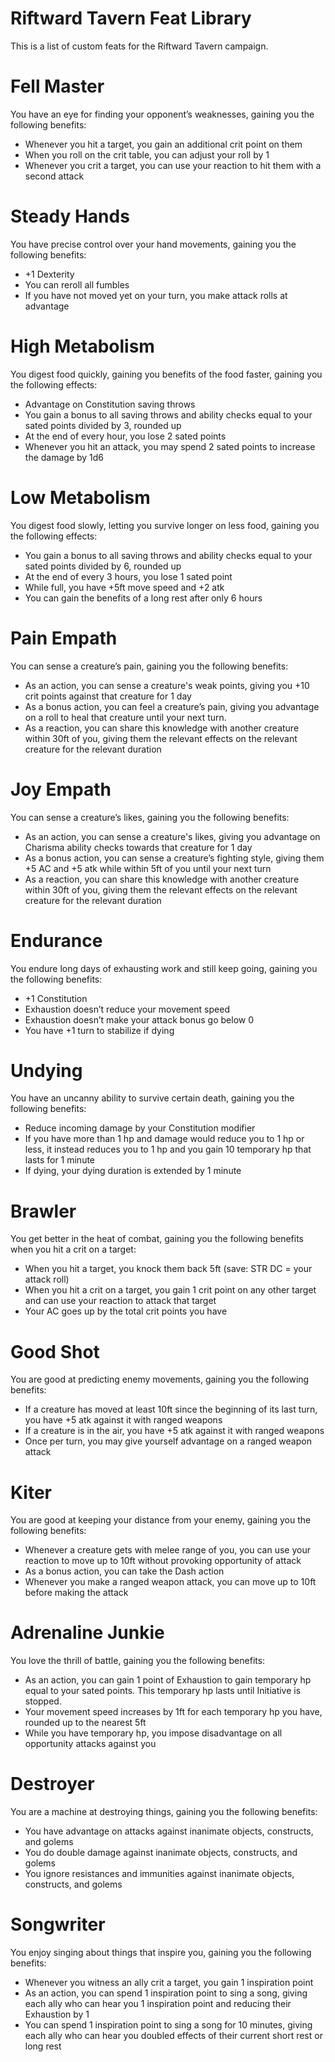 # Riftward Tavern Feat Library

This is a list of custom feats for the Riftward Tavern campaign.

# Fell Master

You have an eye for finding your opponent’s weaknesses, gaining you the following benefits:

-   Whenever you hit a target, you gain an additional crit point on them
-   When you roll on the crit table, you can adjust your roll by 1
-   Whenever you crit a target, you can use your reaction to hit them with a second attack

# Steady Hands

You have precise control over your hand movements, gaining you the following benefits:

-   \+1 Dexterity
-   You can reroll all fumbles
-   If you have not moved yet on your turn, you make attack rolls at advantage

# High Metabolism

You digest food quickly, gaining you benefits of the food faster, gaining you the following effects:

-   Advantage on Constitution saving throws
-   You gain a bonus to all saving throws and ability checks equal to your sated points divided by 3, rounded up
-   At the end of every hour, you lose 2 sated points
-   Whenever you hit an attack, you may spend 2 sated points to increase the damage by 1d6

# Low Metabolism

You digest food slowly, letting you survive longer on less food, gaining you the following effects:

-   You gain a bonus to all saving throws and ability checks equal to your sated points divided by 6, rounded up
-   At the end of every 3 hours, you lose 1 sated point
-   While full, you have +5ft move speed and +2 atk
-   You can gain the benefits of a long rest after only 6 hours

# Pain Empath

You can sense a creature’s pain, gaining you the following benefits:

-   As an action, you can sense a creature's weak points, giving you +10 crit points against that creature for 1 day
-   As a bonus action, you can feel a creature’s pain, giving you advantage on a roll to heal that creature until your next turn.
-   As a reaction, you can share this knowledge with another creature within 30ft of you, giving them the relevant effects on the relevant creature for the relevant duration

# Joy Empath

You can sense a creature’s likes, gaining you the following benefits:

-   As an action, you can sense a creature's likes, giving you advantage on Charisma ability checks towards that creature for 1 day
-   As a bonus action, you can sense a creature’s fighting style, giving them +5 AC and +5 atk while within 5ft of you until your next turn
-   As a reaction, you can share this knowledge with another creature within 30ft of you, giving them the relevant effects on the relevant creature for the relevant duration

# Endurance

You endure long days of exhausting work and still keep going, gaining you the following benefits:

-   \+1 Constitution
-   Exhaustion doesn’t reduce your movement speed
-   Exhaustion doesn’t make your attack bonus go below 0
-   You have +1 turn to stabilize if dying

# Undying

You have an uncanny ability to survive certain death, gaining you the following benefits:

-   Reduce incoming damage by your Constitution modifier
-   If you have more than 1 hp and damage would reduce you to 1 hp or less, it instead reduces you to 1 hp and you gain 10 temporary hp that lasts for 1 minute
-   If dying, your dying duration is extended by 1 minute

# Brawler

You get better in the heat of combat, gaining you the following benefits when you hit a crit on a target:

-   When you hit a target, you knock them back 5ft (save: STR DC = your attack roll)
-   When you hit a crit on a target, you gain 1 crit point on any other target and can use your reaction to attack that target
-   Your AC goes up by the total crit points you have

# Good Shot

You are good at predicting enemy movements, gaining you the following benefits:

-   If a creature has moved at least 10ft since the beginning of its last turn, you have +5 atk against it with ranged weapons
-   If a creature is in the air, you have +5 atk against it with ranged weapons
-   Once per turn, you may give yourself advantage on a ranged weapon attack

# Kiter

You are good at keeping your distance from your enemy, gaining you the following benefits:

-   Whenever a creature gets with melee range of you, you can use your reaction to move up to 10ft without provoking opportunity of attack
-   As a bonus action, you can take the Dash action
-   Whenever you make a ranged weapon attack, you can move up to 10ft before making the attack

# Adrenaline Junkie

You love the thrill of battle, gaining you the following benefits:

-   As an action, you can gain 1 point of Exhaustion to gain temporary hp equal to your sated points. This temporary hp lasts until Initiative is stopped.
-   Your movement speed increases by 1ft for each temporary hp you have, rounded up to the nearest 5ft
-   While you have temporary hp, you impose disadvantage on all opportunity attacks against you

# Destroyer

You are a machine at destroying things, gaining you the following benefits:

-   You have advantage on attacks against inanimate objects, constructs, and golems
-   You do double damage against inanimate objects, constructs, and golems
-   You ignore resistances and immunities against inanimate objects, constructs, and golems

# Songwriter

You enjoy singing about things that inspire you, gaining you the following benefits:

-   Whenever you witness an ally crit a target, you gain 1 inspiration point
-   As an action, you can spend 1 inspiration point to sing a song, giving each ally who can hear you 1 inspiration point and reducing their Exhaustion by 1
-   You can spend 1 inspiration point to sing a song for 10 minutes, giving each ally who can hear you doubled effects of their current short rest or long rest
